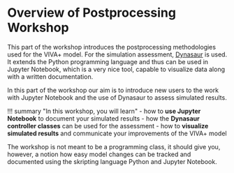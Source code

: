 # **Overview of Postprocessing Workshop**

This part of the workshop introduces the postprocessing methodologies used for the VIVA+ model. For the simulation assessment, [Dynasaur](https://gitlab.com/VSI-TUGraz/Dynasaur) is used. It extends the Python programming language and thus can be used in Jupyter Notebook, which is a very nice tool, capable to visualize data along with a written documentation.

In this part of the workshop our aim is to introduce new users to the work with Jupyter Notebook and the use of Dynasaur to assess simulated results. 

!!! summary "In this workshop, you will learn" 
    - how to **use Jupyter Notebook** to document your simulated results
    - how the **Dynasaur controller classes** can be used for the assessment
    - how to **visualize simulated results** and communicate your improvements of the VIVA+ model


The workshop is not meant to be a programming class, it should give you, however, a notion how easy model changes can be tracked and documented using the skripting language Python and Jupyter Notebook.